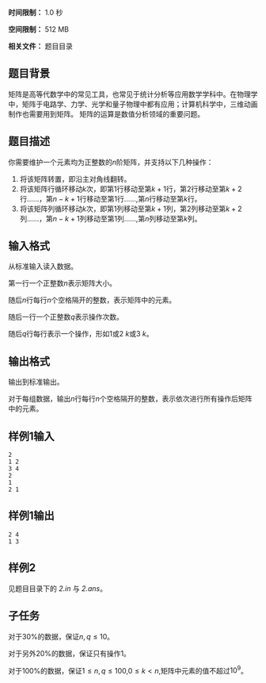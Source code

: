 ﻿


**时间限制：** 1.0 秒 


**空间限制：** 512 MB

**相关文件：** 题目目录




## 题目背景

矩阵是高等代数学中的常见工具，也常见于统计分析等应用数学学科中。在物理学中，矩阵于电路学、力学、光学和量子物理中都有应用；计算机科学中，三维动画制作也需要用到矩阵。 矩阵的运算是数值分析领域的重要问题。

## 题目描述

你需要维护一个元素均为正整数的$n$阶矩阵，并支持以下几种操作：


1. 将该矩阵转置，即沿主对角线翻转。
2. 将该矩阵行循环移动$k$次，即第$1$行移动至第$k+1$行，第$2$行移动至第$k+2$行……，第$n-k+1$行移动至第$1$行……,第$n$行移动至第$k$行。
3. 将该矩阵列循环移动$k$次，即第$1$列移动至第$k+1$列，第$2$列移动至第$k+2$列……，第$n-k+1$列移动至第$1$列……,第$n$列移动至第$k$列。




## 输入格式

从标准输入读入数据。

第一行一个正整数$n$表示矩阵大小。

随后$n$行每行$n$个空格隔开的整数，表示矩阵中的元素。

随后一行一个正整数$q$表示操作次数。

随后$q$行每行表示一个操作，形如$1$或$2$ $k$或$3$ $k$。

## 输出格式

输出到标准输出。

对于每组数据，输出$n$行每行$n$个空格隔开的整数，表示依次进行所有操作后矩阵中的元素。






## 样例1输入

```plain
2
1 2
3 4
2
1
2 1

```



## 样例1输出

```plain
2 4
1 3

```


## 样例2

见题目目录下的 *2.in* 与 *2.ans*。

## 子任务

对于$30\%$的数据，保证$n,q\leq 10$。

对于另外$20\%$的数据，保证只有操作$1$。

对于$100\%$的数据，保证$1\leq n,q\leq 100$,$0 \leq k < n$,矩阵中元素的值不超过$10^9$。